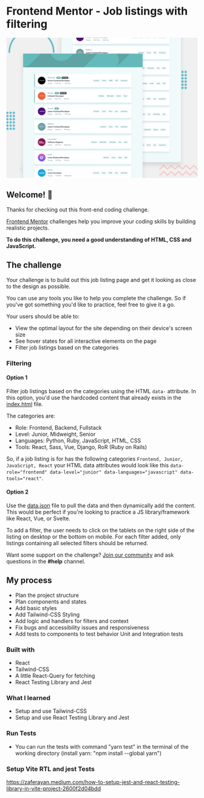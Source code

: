 # Frontend Mentor - Job listings with filtering

![Design preview for the Job listings with filtering coding challenge](public/design/desktop-preview.jpg)

## Welcome! 👋

Thanks for checking out this front-end coding challenge.

[Frontend Mentor](https://www.frontendmentor.io) challenges help you improve your coding skills by building realistic projects.

**To do this challenge, you need a good understanding of HTML, CSS and JavaScript.**

## The challenge

Your challenge is to build out this job listing page and get it looking as close to the design as possible.

You can use any tools you like to help you complete the challenge. So if you've got something you'd like to practice, feel free to give it a go.

Your users should be able to:

- View the optimal layout for the site depending on their device's screen size
- See hover states for all interactive elements on the page
- Filter job listings based on the categories

### Filtering

#### Option 1

Filter job listings based on the categories using the HTML `data-` attribute. In this option, you'd use the hardcoded content that already exists in the [index.html](./index.html) file.

The categories are:

- Role: Frontend, Backend, Fullstack
- Level: Junior, Midweight, Senior
- Languages: Python, Ruby, JavaScript, HTML, CSS
- Tools: React, Sass, Vue, Django, RoR (Ruby on Rails)

So, if a job listing is for has the following categories `Frontend, Junior, JavaScript, React` your HTML data attributes would look like this `data-role="frontend" data-level="junior" data-languages="javascript" data-tools="react"`.

#### Option 2

Use the [data.json](./data.json) file to pull the data and then dynamically add the content. This would be perfect if you're looking to practice a JS library/framework like React, Vue, or Svelte.

To add a filter, the user needs to click on the tablets on the right side of the listing on desktop or the bottom on mobile. For each filter added, only listings containing all selected filters should be returned.

Want some support on the challenge? [Join our community](https://www.frontendmentor.io/community) and ask questions in the **#help** channel.

## My process

- Plan the project structure
- Plan components and states
- Add basic styles
- Add Tailwind-CSS Styling
- Add logic and handlers for filters and context
- Fix bugs and accessibility issues and responsiveness
- Add tests to components to test behavior Unit and Integration tests

### Built with

- React
- Tailwind-CSS
- A little React-Query for fetching
- React Testing Library and Jest

### What I learned

- Setup and use Tailwind-CSS
- Setup and use React Testing Library and Jest

### Run Tests

- You can run the tests with command "yarn test" in the terminal of the working directory (install yarn: "npm install --global yarn")

### Setup Vite RTL and jest Tests
https://zaferayan.medium.com/how-to-setup-jest-and-react-testing-library-in-vite-project-2600f2d04bdd
